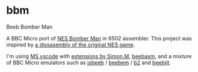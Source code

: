 # bbm
Beeb Bomber Man

A BBC Micro port of [NES Bomber Man](https://en.wikipedia.org/wiki/Bomberman_(1983_video_game)) in 6502 assembler. This project was inspired by [a dissasembly of the original NES game](https://github.com/ogamespec/bomberman-nes).

I'm using [MS vscode](https://code.visualstudio.com/) with [extensions by Simon.M](https://github.com/simondotm/beeb-vsc), [beebasm](https://github.com/stardot/beebasm), and a mixture of BBC Micro emulators such as [jsbeeb](https://bbc.godbolt.org/) / [beebem](https://en.wikipedia.org/wiki/BeebEm) / [b2](https://github.com/tom-seddon/b2) and [beebjit](https://github.com/scarybeasts/beebjit).
